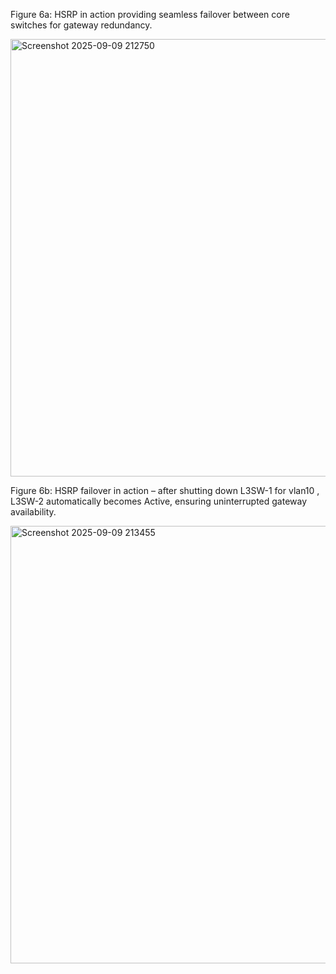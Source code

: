 Figure 6a: HSRP in action providing seamless failover between core switches for gateway redundancy.

<img width="700" height="700" alt="Screenshot 2025-09-09 212750" src="https://github.com/user-attachments/assets/09b5834e-5e5e-41fa-9503-436e860e20e0" />

Figure 6b: HSRP failover in action – after shutting down L3SW-1 for vlan10 , L3SW-2 automatically becomes Active, ensuring uninterrupted gateway availability.

<img width="700" height="700" alt="Screenshot 2025-09-09 213455" src="https://github.com/user-attachments/assets/ca851167-fa27-4d18-b578-58b245db67a6" />
